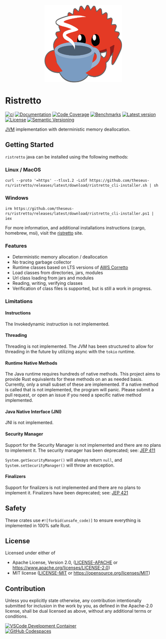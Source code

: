 <p align="center"><img width="250" height="250" src="images/logo.svg"></p>

# Ristretto

[![ci](https://github.com/theseus-rs/ristretto/actions/workflows/ci.yml/badge.svg?branch=main)](https://github.com/theseus-rs/ristretto/actions/workflows/ci.yml)
[![Documentation](https://docs.rs/ristretto_classfile/badge.svg)](https://docs.rs/ristretto_classfile)
[![Code Coverage](https://codecov.io/gh/theseus-rs/ristretto/branch/main/graph/badge.svg)](https://codecov.io/gh/theseus-rs/ristretto)
[![Benchmarks](https://img.shields.io/badge/%F0%9F%90%B0_bencher-enabled-6ec241)](https://bencher.dev/perf/theseus-rs-ristretto)
[![Latest version](https://img.shields.io/crates/v/ristretto_vm.svg)](https://crates.io/crates/ristretto_vm)
[![License](https://img.shields.io/crates/l/ristretto_classfile)](https://github.com/theseus-rs/ristretto#license)
[![Semantic Versioning](https://img.shields.io/badge/%E2%9A%99%EF%B8%8F_SemVer-2.0.0-blue)](https://semver.org/spec/v2.0.0.html)

[JVM](https://docs.oracle.com/javase/specs/jvms/se24/html/) implementation with deterministic memory deallocation.

## Getting Started

`ristretto` java can be installed using the following methods:

### Linux / MacOS

```shell
curl --proto '=https' --tlsv1.2 -LsSf https://github.com/theseus-rs/ristretto/releases/latest/download/ristretto_cli-installer.sh | sh
```

### Windows

```shell
irm https://github.com/theseus-rs/ristretto/releases/latest/download/ristretto_cli-installer.ps1 | iex
```

For more information, and additional installations instructions (cargo, homebrew, msi),
visit the [ristretto](https://theseus-rs.github.io/ristretto/ristretto_cli/) site.

### Features

- Deterministic memory allocation / deallocation
- No tracing garbage collector
- Runtime classes based on LTS versions of [AWS Corretto](https://github.com/corretto)
- Load classes from directories, jars, modules
- Url class loading from jars and modules
- Reading, writing, verifying classes
- Verification of class files is supported, but is still a work in progress.

### Limitations

#### Instructions

The Invokedynamic instruction is not implemented.

#### Threading

Threading is not implemented. The JVM has been structured to allow for threading in the future by utilizing async with
the `tokio` runtime.

#### Runtime Native Methods

The Java runtime requires hundreds of native methods. This project aims to provide Rust equivalents for these methods
on an as needed basis. Currently, only a small subset of these are implemented. If a native method is called that is not
implemented, the program will panic. Please submit a pull request, or open an issue if you need a specific native
method implemented.

#### Java Native Interface (JNI)

JNI is not implemented.

#### Security Manager

Support for the Security Manager is not implemented and there are no plans to implement it. The security manager has
been deprecated; see: [JEP 411](https://openjdk.org/jeps/411)

`System.getSecurityManager()` will always return `null`, and `System.setSecurityManager()` will throw an exception.

#### Finalizers

Support for finalizers is not implemented and there are no plans to implement it. Finalizers have been deprecated; see:
[JEP 421](https://openjdk.java.net/jeps/421)

## Safety

These crates use `#![forbid(unsafe_code)]` to ensure everything is implemented in 100% safe Rust.

## License

Licensed under either of

* Apache License, Version 2.0, ([LICENSE-APACHE](LICENSE-APACHE) or https://www.apache.org/licenses/LICENSE-2.0)
* MIT license ([LICENSE-MIT](LICENSE-MIT) or https://opensource.org/licenses/MIT)

## Contribution

Unless you explicitly state otherwise, any contribution intentionally submitted
for inclusion in the work by you, as defined in the Apache-2.0 license, shall be dual licensed as above, without any
additional terms or conditions.

<a href="https://vscode.dev/redirect?url=vscode://ms-vscode-remote.remote-containers/cloneInVolume?url=https://github.com/theseus-rs/ristretto">
<img
  src="https://img.shields.io/static/v1?label=VSCode%20Development%20Container&logo=visualstudiocode&message=Open&color=orange"
  alt="VSCode Development Container"
/>
</a>
<br/>
<a href="https://github.dev/theseus-rs/ristretto">
<img
  src="https://img.shields.io/static/v1?label=GitHub%20Codespaces&logo=github&message=Open&color=orange"
  alt="GitHub Codespaces"
/>
</a>
